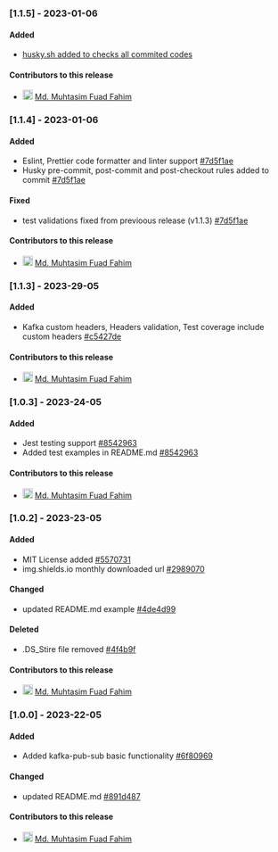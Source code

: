 ### [1.1.5] - 2023-01-06

#### Added

- [husky.sh added to checks all commited codes](https://github.com/mdmuhtasimfuadfahim/kafka-pub-sub/commit/178609dd26c4e0de31fb6834c994bf982ae0bbd1)

#### Contributors to this release

- <img src="https://avatars.githubusercontent.com/u/69357704?v=4/u/12586868?v&#x3D;4&amp;s&#x3D;18" alt="avatar" width="18"/> [Md. Muhtasim Fuad Fahim](https://github.com/mdmuhtasimfuadfahim)

### [1.1.4] - 2023-01-06

#### Added

- Eslint, Prettier code formatter and linter support [#7d5f1ae](https://github.com/mdmuhtasimfuadfahim/kafka-pub-sub/commit/7d5f1ae2888c661e7fcd668a7a922ef460eb37cf)
- Husky pre-commit, post-commit and post-checkout rules added to commit [#7d5f1ae](https://github.com/mdmuhtasimfuadfahim/kafka-pub-sub/commit/7d5f1ae2888c661e7fcd668a7a922ef460eb37cf)

#### Fixed

- test validations fixed from previoous release (v1.1.3) [#7d5f1ae](https://github.com/mdmuhtasimfuadfahim/kafka-pub-sub/commit/7d5f1ae2888c661e7fcd668a7a922ef460eb37cf)

#### Contributors to this release

- <img src="https://avatars.githubusercontent.com/u/69357704?v=4/u/12586868?v&#x3D;4&amp;s&#x3D;18" alt="avatar" width="18"/> [Md. Muhtasim Fuad Fahim](https://github.com/mdmuhtasimfuadfahim)

### [1.1.3] - 2023-29-05

#### Added

- Kafka custom headers, Headers validation, Test coverage include custom headers [#c5427de](https://github.com/mdmuhtasimfuadfahim/kafka-pub-sub/commit/c5427de5eb04c931e5611f59635e7cc0408fa278)

#### Contributors to this release

- <img src="https://avatars.githubusercontent.com/u/69357704?v=4/u/12586868?v&#x3D;4&amp;s&#x3D;18" alt="avatar" width="18"/> [Md. Muhtasim Fuad Fahim](https://github.com/mdmuhtasimfuadfahim)

### [1.0.3] - 2023-24-05

#### Added

- Jest testing support [#8542963](https://github.com/mdmuhtasimfuadfahim/kafka-pub-sub/commit/8542963d0c81a8804fd34499dc2a5e80aa295b47)
- Added test examples in README.md [#8542963](https://github.com/mdmuhtasimfuadfahim/kafka-pub-sub/commit/8542963d0c81a8804fd34499dc2a5e80aa295b47)

#### Contributors to this release

- <img src="https://avatars.githubusercontent.com/u/69357704?v=4/u/12586868?v&#x3D;4&amp;s&#x3D;18" alt="avatar" width="18"/> [Md. Muhtasim Fuad Fahim](https://github.com/mdmuhtasimfuadfahim)

### [1.0.2] - 2023-23-05

#### Added

- MIT License added [#5570731](https://github.com/mdmuhtasimfuadfahim/kafka-pub-sub/commit/557073148a5d56527c046463f42c99bba3497568)
- img.shields.io monthly downloaded url [#2989070](https://github.com/mdmuhtasimfuadfahim/kafka-pub-sub/commit/298907076072ec1e2c02a957549096fbf2a9c6e5)

#### Changed

- updated README.md example [#4de4d99](https://github.com/mdmuhtasimfuadfahim/kafka-pub-sub/commit/4de4d99c9d5f8462d1adbdf75ff70f4e80fc95c6)

#### Deleted

- .DS_Stire file removed [#4f4b9f](https://github.com/mdmuhtasimfuadfahim/kafka-pub-sub/commit/4f4b9fd7b6ffdce8cc1955bac90b6a81ea9c3b4b)

#### Contributors to this release

- <img src="https://avatars.githubusercontent.com/u/69357704?v=4/u/12586868?v&#x3D;4&amp;s&#x3D;18" alt="avatar" width="18"/> [Md. Muhtasim Fuad Fahim](https://github.com/mdmuhtasimfuadfahim)


### [1.0.0] - 2023-22-05

#### Added

- Added kafka-pub-sub basic functionality [#6f80969](https://github.com/mdmuhtasimfuadfahim/kafka-pub-sub/commit/6f809690c001c200053c9e2ffbad83de765b2560)

#### Changed

- updated README.md [#891d487](https://github.com/mdmuhtasimfuadfahim/kafka-pub-sub/commit/891d487aa97a1f586601f0f0e6c2a689d93d1cbe)

#### Contributors to this release

- <img src="https://avatars.githubusercontent.com/u/69357704?v=4/u/12586868?v&#x3D;4&amp;s&#x3D;18" alt="avatar" width="18"/> [Md. Muhtasim Fuad Fahim](https://github.com/mdmuhtasimfuadfahim)
